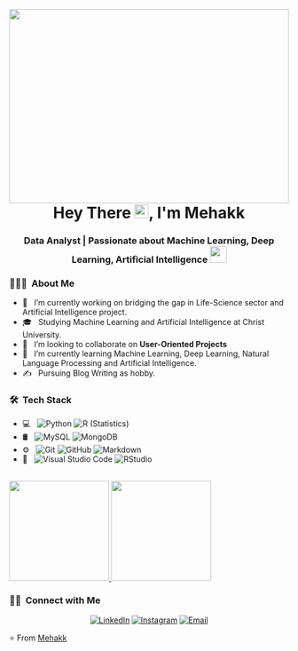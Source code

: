 <img align="left" width="100%" height="350" src="https://user-images.githubusercontent.com/74038190/219923823-bf1ce878-c6b8-4faa-be07-93e6b1006521.gif" />
<h1 align="center">
  Hey There <img src="https://media.giphy.com/media/hvRJCLFzcasrR4ia7z/giphy.gif" width="25">, I'm Mehakk
</h1>
<h3 align="center">
  Data Analyst | Passionate about Machine Learning, Deep Learning, Artificial Intelligence
  <img src="https://media.giphy.com/media/WUlplcMpOCEmTGBtBW/giphy.gif" width="30"/>
</h3> 

<h3> 👨🏻‍💻 &nbsp;About Me </h3>

- 🔭 &nbsp; I’m currently working on bridging the gap in Life-Science sector and Artificial Intelligence project.
- 🎓 &nbsp; Studying Machine Learning and Artificial Intelligence at Christ University.
- 👯 &nbsp; I’m looking to collaborate on **User-Oriented Projects**
- 🌱 &nbsp; I’m currently learning Machine Learning, Deep Learning, Natural Language Processing and Artificial Intelligence.
- ✍️ &nbsp; Pursuing Blog Writing as hobby.

<h3> 🛠 &nbsp;Tech Stack</h3>

- 💻 &nbsp;
  ![Python](https://img.shields.io/badge/-Python-333333?style=flat&logo=python)
  ![R (Statistics)](https://img.shields.io/badge/-R-333333?style=flat&logo=R&logoColor=276DC3)
- 🛢 &nbsp;
  ![MySQL](https://img.shields.io/badge/-MySQL-333333?style=flat&logo=mysql)
  ![MongoDB](https://img.shields.io/badge/-MongoDB-333333?style=flat&logo=mongodb)
- ⚙️ &nbsp;
  ![Git](https://img.shields.io/badge/-Git-333333?style=flat&logo=git)
  ![GitHub](https://img.shields.io/badge/-GitHub-333333?style=flat&logo=github)
  ![Markdown](https://img.shields.io/badge/-Markdown-333333?style=flat&logo=markdown)
- 🔧 &nbsp;
  ![Visual Studio Code](https://img.shields.io/badge/-Visual%20Studio%20Code-333333?style=flat&logo=visual-studio-code&logoColor=007ACC)
  ![RStudio](https://img.shields.io/badge/-RStudio-333333?style=flat&logo=rstudio)
  
<br/>

<a href="https://github.com/AVS1508">
  <img height="180em" src="https://github-readme-stats.vercel.app/api?username=mehakk-lunkar&theme=buefy&show_icons=true" />
  <img height="180em" src="https://github-readme-stats.vercel.app/api/top-langs/?username=mehakk-lunkar&theme=buefy&layout=compact" />
</a>

<br/>

<h3> 🤝🏻 &nbsp;Connect with Me </h3>

<p align="center">
<a href="https://www.linkedin.com/in/mehakk-lunkar"><img alt="LinkedIn" src="https://img.shields.io/badge/LinkedIn-Mehakk%20Lunkar%20-blue?style=flat-square&logo=linkedin"></a>
<a href="https://www.instagram.com/exploringwithm_/"><img alt="Instagram" src="https://img.shields.io/badge/Instagram-exploringwithm_-blue?style=flat-square&logo=instagram"></a>
<a href="lunkarmehakk@gmail.com"><img alt="Email" src="https://img.shields.io/badge/Email-lunkarmehakk@gmail.com-blue?style=flat-square&logo=gmail"></a>
</p>

⭐️ From [Mehakk]()

